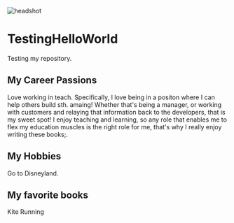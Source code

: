 ![headshot](jay1.jpg)

# TestingHelloWorld
Testing my repository.

## My Career Passions
Love working in teach. Specifically, I love being in a positon where I can help others build sth. amaing! Whether that's being a manager, or working with customers and relaying that information back to the developers, that is my sweet spot! I enjoy teaching and learning, so any role that enables me to flex my education muscles is the right role for me, that's why I really enjoy writing these books;.

## My Hobbies
Go to Disneyland.


## My favorite books
Kite Running
